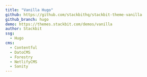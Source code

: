 ```yaml
---
title: "Vanilla Hugo"
github: https://github.com/stackbithq/stackbit-theme-vanilla
github_branch: hugo
demo: https://themes.stackbit.com/demos/vanilla
author: Stackbit
ssg:
  - Hugo
cms:
  - Contentful
  - DatoCMS
  - Forestry
  - NetlifyCMS
  - Sanity
---
```

